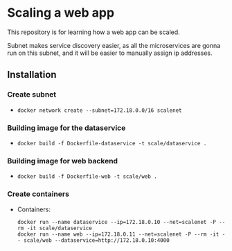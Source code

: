 # Scaling a web app

This repository is for learning how a web app can be scaled.

Subnet makes service discovery easier, as all the microservices are gonna run on this subnet, and it will be easier to
manually assign ip addresses.

## Installation
### Create subnet
- `docker network create --subnet=172.18.0.0/16 scalenet`

### Building image for the dataservice
- `docker build -f Dockerfile-dataservice -t scale/dataservice .`

### Building image for web backend
- `docker build -f Dockerfile-web -t scale/web .`

### Create containers
- Containers:
    ```
    docker run --name dataservice --ip=172.18.0.10 --net=scalenet -P --rm -it scale/dataservice
    docker run --name web --ip=172.18.0.11 --net=scalenet -P --rm -it -- scale/web --dataservice=http://172.18.0.10:4000
    ```
